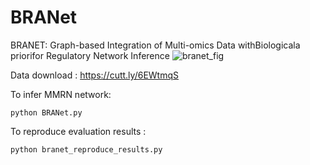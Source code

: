 # BRANet
BRANET: Graph-based Integration of Multi-omics Data withBiologicala priorifor Regulatory Network Inference
![branet_fig](https://user-images.githubusercontent.com/47250394/134873225-e5929367-bdb2-409f-831a-7c095cccb845.png)


Data download : https://cutt.ly/6EWtmqS

To infer MMRN network:
```
python BRANet.py

```

To reproduce evaluation results :

```
python branet_reproduce_results.py
```

